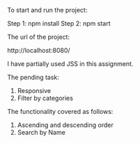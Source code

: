 
To start and run the project:

Step 1: npm install
Step 2: npm start

The url of the project:

http://localhost:8080/

I have partially used JSS in this assignment.

The pending task:

1. Responsive
2. Filter by categories

The functionality covered as follows:

1. Ascending and descending order
2. Search by Name
